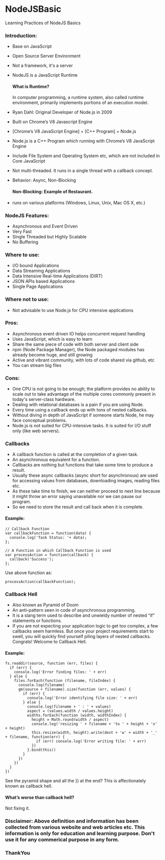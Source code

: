 # NodeJSBasic
Learning Practices of NodeJS Basics 

### Introduction:
- Base on JavaScript
- Open Source Server Environment
- Not a framework, it's a server
- NodeJS is a JavaScript Runtime

    #### What is Runtime?
    In computer programming, a runtime system, also called runtime environment, primarily implements portions of an execution model.

- Ryan Dahl: Original Developer of Node.js in 2009
- Built on Chrome’s V8 Javascript Engine
- [Chrome’s V8 JavaScript Engine] + [C++ Program] = Node.js
- Node.js is a C++ Program which running with Chrome’s V8 JavaScript Engine
- Include File System and Operating System etc, which are not included in Core JavaScript
- Not multi-threaded. It runs in a single thread with a callback concept.
- Behavior: Async, Non-Blocking

    #### Non-Blocking: Example of Restaurant.  

- runs on various platforms (Windows, Linux, Unix, Mac OS X, etc.)

### NodeJS Features:
- Asynchronous and Event Driven
- Very Fast
- Single Threaded but Highly Scalable
- No Buffering

### Where to use:
- I/O bound Applications
- Data Streaming Applications
- Data Intensive Real-time Applications (DIRT)
- JSON APIs based Applications
- Single Page Applications

### Where not to use:
- Not advisable to use Node.js for CPU intensive applications

### Pros:
- Asynchronous event driven IO helps concurrent request handling
- Uses JavaScript, which is easy to learn
- Share the same piece of code with both server and client side
- npm (Node Package Manager), the Node packaged modules has already become huge, and still growing
- Active and vibrant community, with lots of code shared via github, etc
- You can stream big files

### Cons:
- One CPU is not going to be enough; the platform provides no ability to scale out to take advantage of the multiple cores commonly present in today's server-class hardware.
- Dealing with relational databases is a pain if you are using Node.
- Every time using a callback ends up with tons of nested callbacks.
- Without diving in depth of JavaScript if someone starts Node, he may face conceptual problems.
- Node.js is not suited for CPU-intensive tasks. It is suited for I/O stuff only (like web servers).

### Callbacks
- A callback function is called at the completion of a given task.
- An asynchronous equivalent for a function.
- Callbacks are nothing but functions that take some time to produce a result.
- Usually these async callbacks (async short for asynchronous) are used for accessing values from databases, downloading images, reading files etc.
- As these take time to finish, we can neither proceed to next line because it might throw an error saying unavailable nor we can pause our program.
- So we need to store the result and call back when it is complete.

#### Example:
```
// Callback Function
var callbackFunction = function(data) {
  console.log('Task Status: '+ data);
};

// A Function in which Callback Function is used
var processAction = function(callback) {
  callback('Success');
};
```
Use above function as:
```
processAction(callbackFunction);
```

### Callback Hell
- Also known as Pyramid of Doom
- An anti-pattern seen in code of asynchronous programming.
- It is a slang term used to describe and unwieldy number of nested “if” statements or functions.
- If you are not expecting your application logic to get too complex, a few callbacks seem harmless. But once your project requirements start to swell, you will quickly find yourself piling layers of nested callbacks. Congrats! Welcome to Callback Hell.

#### Example:
```
fs.readdir(source, function (err, files) {
  if (err) {
    console.log('Error finding files: ' + err)
  } else {
    files.forEach(function (filename, fileIndex) {
      console.log(filename)
      gm(source + filename).size(function (err, values) {
        if (err) {
          console.log('Error identifying file size: ' + err)
        } else {
          console.log(filename + ' : ' + values)
          aspect = (values.width / values.height)
          widths.forEach(function (width, widthIndex) {
            height = Math.round(width / aspect)
            console.log('resizing ' + filename + 'to ' + height + 'x' + height)
            this.resize(width, height).write(dest + 'w' + width + '_' + filename, function(err) {
              if (err) console.log('Error writing file: ' + err)
            })
          }.bind(this))
        }
      })
    })
  }
})
```
See the pyramid shape and all the }) at the end? This is affectionately known as callback hell.

#### What’s worse than callback hell?
Not fixing it.


### Disclaimer: Above definition and information has been collected from various website and web articles etc. This information is only for education and learning purpose. Don't use it for any commerical purpose in any form.

### ThankYou